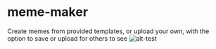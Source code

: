 # meme-maker
Create memes from provided templates, or upload your own, with the option to save or upload for others to see
![alt-test](HomeScreen.gif)
